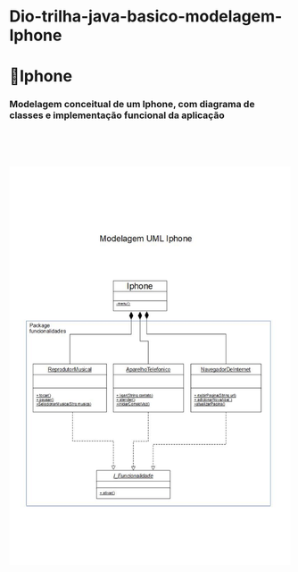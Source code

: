# Dio-trilha-java-basico-modelagem-Iphone

# 📱Iphone
### Modelagem conceitual de um Iphone, com diagrama de classes e implementação funcional da aplicação
</br>
</br>
</br>

![Esquema UML](modeloIphone.jpg)